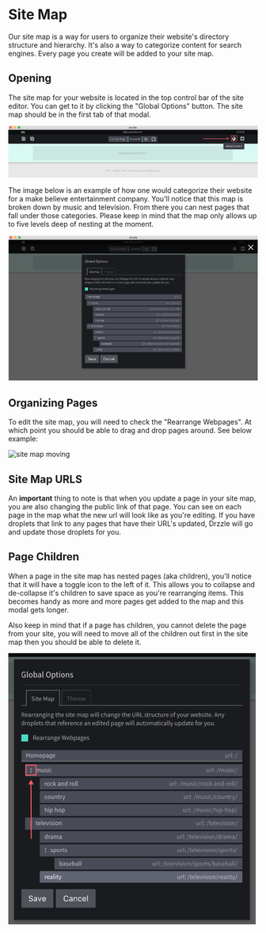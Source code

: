 # Site Map

Our site map is a way for users to organize their website's directory structure and hierarchy. It's also a way to categorize content for search engines. Every page you create will be added to your site map.

## Opening

The site map for your website is located in the top control bar of the site editor. You can get to it by clicking the "Global Options" button. The site map should be in the first tab of that modal.

![global options button](./sitemap-top.png)

The image below is an example of how one would categorize their website for a make believe entertainment company. You'll notice that this map is broken down by music and television. From there you can nest pages that fall under those categories. Please keep in mind that the map only allows up to five levels deep of nesting at the moment.

![site map example](./sitemap-example.png)

## Organizing Pages
To edit the site map, you will need to check the "Rearrange Webpages". At which point you should be able to drag and drop pages around. See below example:

![site map moving](./sitemap-rearrange.gif)

## Site Map URLS
An **important** thing to note is that when you update a page in your site map, you are also changing the public link of that page. You can see on each page in the map what the new url will look like as you're editing. If you have droplets that link to any pages that have their URL's updated, Drzzle will go and update those droplets for you.

## Page Children
When a page in the site map has nested pages (aka children), you'll notice that it will have a toggle icon to the left of it. This allows you to collapse and de-collapse it's children to save space as you're rearranging items. This becomes handy as more and more pages get added to the map and this modal gets longer.

Also keep in mind that if a page has children, you cannot delete the page from your site, you will need to move all of the children out first in the site map then you should be able to delete it.

![site map example](./sitemap-nest.png)

